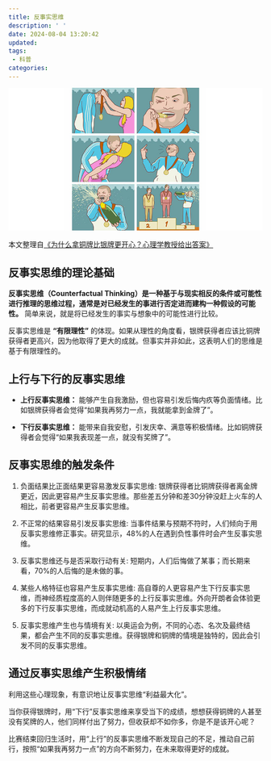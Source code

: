 ```yaml
---
title: 反事实思维
description: ' '
date: 2024-08-04 13:20:42
updated:
tags:
 - 科普
categories:
---
```

<img src="/images/反事实思维/MedalMeme.jpg" />

本文整理自[《为什么拿铜牌比银牌更开心？心理学教授给出答案》](https://www.xinli001.com/info/100496584)

## 反事实思维的理论基础

**反事实思维（Counterfactual Thinking）是一种基于与现实相反的条件或可能性进行推理的思维过程，通常是对已经发生的事进行否定进而建构一种假设的可能性。** 简单来说，就是将已经发生的事实与想象中的可能性进行比较。

反事实思维是 **“有限理性”** 的体现。如果从理性的角度看，银牌获得者应该比铜牌获得者更高兴，因为他取得了更大的成就。但事实并非如此，这表明人们的思维是基于有限理性的。

## 上行与下行的反事实思维

* **上行反事实思维：** 能够产生自我激励，但也容易引发后悔内疚等负面情绪。比如银牌获得者会觉得“如果我再努力一点，我就能拿到金牌了”。

* **下行反事实思维：** 能带来自我安慰，引发庆幸、满意等积极情绪。比如铜牌获得者会觉得“如果我表现差一点，就没有奖牌了”。

## 反事实思维的触发条件

1. 负面结果比正面结果更容易激发反事实思维:
银牌获得者比铜牌获得者离金牌更近，因此更容易产生反事实思维。那些差五分钟和差30分钟没赶上火车的人相比，前者更容易产生反事实思维。

2. 不正常的结果容易引发反事实思维:
当事件结果与预期不符时，人们倾向于用反事实思维修正事实。研究显示，48%的人在遇到负性事件时会产生反事实思维。

3. 反事实思维还与是否采取行动有关:
短期内，人们后悔做了某事；而长期来看，70%的人后悔的是未做的事。

4. 某些人格特征也容易产生反事实思维:
高自尊的人更容易产生下行反事实思维，而神经质程度高的人则伴随更多的上行反事实思维。外向开朗者会体验更多的下行反事实思维，而成就动机高的人易产生上行反事实思维。

5. 反事实思维产生也与情境有关:
以奥运会为例，不同的心态、名次及最终结果，都会产生不同的反事实思维。获得银牌和铜牌的情境是独特的，因此会引发不同的反事实思维。

## 通过反事实思维产生积极情绪

利用这些心理现象，有意识地让反事实思维“利益最大化”。

当你获得银牌时，用“下行”反事实思维来享受当下的成绩，想想获得铜牌的人甚至没有奖牌的人，他们同样付出了努力，但收获却不如你多，你是不是该开心呢？

比赛结束回归生活时，用“上行”的反事实思维不断发现自己的不足，推动自己前行，按照“如果我再努力一点”的方向不断努力，在未来取得更好的成就。



